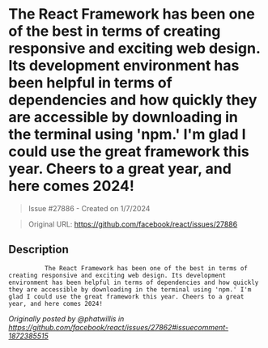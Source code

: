 # The React Framework has been one of the best in terms of creating responsive and exciting web design. Its development environment has been helpful in terms of dependencies and how quickly they are accessible by downloading in the terminal using 'npm.' I'm glad I could use the great framework this year. Cheers to a great year, and here comes 2024!

> Issue #27886 - Created on 1/7/2024

> Original URL: https://github.com/facebook/react/issues/27886

## Description

              The React Framework has been one of the best in terms of creating responsive and exciting web design. Its development environment has been helpful in terms of dependencies and how quickly they are accessible by downloading in the terminal using 'npm.' I'm glad I could use the great framework this year. Cheers to a great year, and here comes 2024!

_Originally posted by @phatwillis in https://github.com/facebook/react/issues/27862#issuecomment-1872385515_
            
